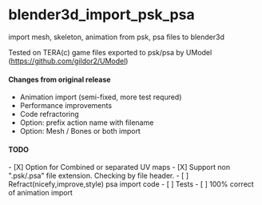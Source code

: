 blender3d_import_psk_psa
========================

import mesh, skeleton, animation from psk, psa files to blender3d

Tested on TERA(c) game files exported to psk/psa by UModel (https://github.com/gildor2/UModel)

<h4>Changes from original release</h4>

<ul>
<li>Animation import (semi-fixed, more test requred)</li>
<li>Performance improvements</li>
<li>Code refractoring</li>
<li>Option: prefix action name with filename</li>
<li>Option: Mesh / Bones or both import</li>
</ul>
<h4>TODO</h4>
- [X] Option for Combined or separated UV maps
- [X] Support non ".psk/.psa" file extension. Checking by file header.
- [ ] Refract(nicefy,improve,style) psa import code
- [ ] Tests
- [ ] 100% correct of animation import

